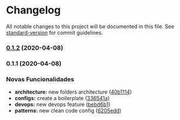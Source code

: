 # Changelog

All notable changes to this project will be documented in this file. See [standard-version](https://github.com/conventional-changelog/standard-version) for commit guidelines.

### [0.1.2](https://github.com/furtadodiegos/react-for-large-projects/compare/v0.1.1...v0.1.2) (2020-04-08)

### 0.1.1 (2020-04-08)


### Novas Funcionalidades

* **architecture:** new folders architecture ([40b1114](https://github.com/furtadodiegos/react-for-large-projects/commit/40b1114bf6c910fc0401d9952a9772bd9505100c))
* **configs:** create a boilerplate ([336541a](https://github.com/furtadodiegos/react-for-large-projects/commit/336541ab4757de49dd2d5d07f6df0d5f3c70e0f6))
* **devops:** new devops feature ([bebd6b1](https://github.com/furtadodiegos/react-for-large-projects/commit/bebd6b1be8be18b6e3729606b15f69e0708a14e3))
* **patterns:** new clean code config ([6205edd](https://github.com/furtadodiegos/react-for-large-projects/commit/6205edde30ae3c7aa5c42791c3197c9a966669ce))
